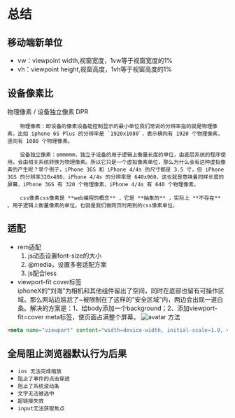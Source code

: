# 总结

## 移动端新单位

* vw：viewpoint width,视窗宽度，1vw等于视窗宽度的1%
* vh：viewpoint height,视窗高度，1vh等于视窗高度的1%

## 设备像素比

物理像素 / 设备独立像素  DPR

```shell
    物理像素：即设备的像素设备能控制显示的最小单位我们常说的分辨率指的就是物理像素，比如 iphone 6S Plus 的分辨率是 `1920x1080`，表示横向有 1920 个物理像素，竖向有 1080 个物理像素。

    设备独立像素：emmmmm，独立于设备的用于逻辑上衡量长度的单位，由底层系统的程序使用，会由相关系统转换为物理像素。所以它只是一个虚拟像素单位，那么为什么会有这种虚拟像素的产生呢？举个例子，iPhone 3GS 和 iPhone 4/4s 的尺寸都是 3.5 寸，但 iPhone 3GS 的分辨率320x480，iPhone 4/4s 的分辨率是 640x960，这也就是意味着同样长度的屏幕，iPhone 3GS 有 320 个物理像素，iPhone 4/4s 有 640 个物理像素。

    css像素css像素是 **web编程的概念** ，它是 **抽象的** ，实际上 **不存在** 。用于逻辑上衡量像素的单位。也就是我们做网页时用到的css像素单位。
```

## 适配

* rem适配
  1. js动态设置font-size的大小
  2. @media，设置多套适配方案
  3. js配合less
* viewport-fit cover标签  
iphoneX的“刘海”为相机和其他组件留出了空间，同时在底部也留有可操作区域。那么网站边尴尬了~被限制在了这样的“安全区域”内，两边会出现一道白条。解决的方案是：1、给body添加一个background；2、添加viewport-fit=cover meta标签，使页面占满整个屏幕。
![avatar](./img/iphoneX.png)
方法

```html
<meta name="viewport" content="width=device-width, initial-scale=1.0, viewport-fit=cover">
```

## 全局阻止浏览器默认行为后果

* `ios 无法完成缩放`
* `阻止了事件的点击穿透`
* `阻止了系统滚动条`
* `文字无法被选中`
* `超链接失效`
* `input无法获取焦点`
